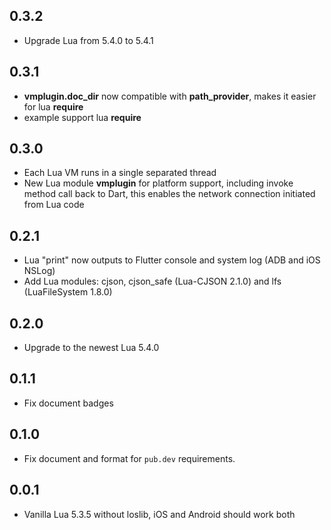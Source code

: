 ## 0.3.2

- Upgrade Lua from 5.4.0 to 5.4.1

## 0.3.1

- __vmplugin.doc_dir__ now compatible with __path\_provider__, makes it easier for lua __require__
- example support lua __require__

## 0.3.0

- Each Lua VM runs in a single separated thread
- New Lua module __vmplugin__ for platform support, including invoke method call back to Dart, this enables the network connection initiated from Lua code

## 0.2.1

- Lua "print" now outputs to Flutter console and system log (ADB and iOS NSLog)
- Add Lua modules: cjson, cjson\_safe (Lua-CJSON 2.1.0) and lfs (LuaFileSystem 1.8.0)

## 0.2.0

- Upgrade to the newest Lua 5.4.0

## 0.1.1

* Fix document badges

## 0.1.0

* Fix document and format for `pub.dev` requirements.

## 0.0.1

* Vanilla Lua 5.3.5 without loslib, iOS and Android should work both
